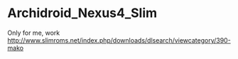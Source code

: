 Archidroid_Nexus4_Slim
======================

Only for me, work http://www.slimroms.net/index.php/downloads/dlsearch/viewcategory/390-mako
